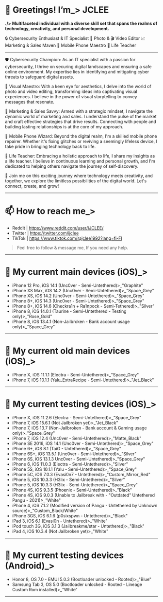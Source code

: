 # 👋 Greetings! I’m_> JCLEE 
**./> Multifaceted individual with a diverse skill set that spans the realms of technology, creativity, and personal development.**

🔒 Cybersecurity Enthusiast & IT Specialist 
📸 Photo & 🎬 Video Editor 
📈 Marketing & Sales Maven 
📱 Mobile Phone Maestro 
🌱 Life Teacher
_____________________________________________________________________________________________________________________________

🛡️ Cybersecurity Champion: As an IT specialist with a passion for cybersecurity, I thrive on securing digital landscapes and ensuring a safe online environment. My expertise lies in identifying and mitigating cyber threats to safeguard digital assets.

🎨 Visual Maestro: With a keen eye for aesthetics, I delve into the world of photo and video editing, transforming ideas into captivating visual experiences. I believe in the power of visual storytelling to convey messages that resonate.

💼 Marketing & Sales Savvy: Armed with a strategic mindset, I navigate the dynamic world of marketing and sales. I understand the pulse of the market and craft effective strategies that drive results. Connecting with people and building lasting relationships is at the core of my approach.

🔧 Mobile Phone Wizard: Beyond the digital realm, I'm a skilled mobile phone repairer. Whether it's fixing glitches or reviving a seemingly lifeless device, I take pride in bringing technology back to life.

🌱 Life Teacher: Embracing a holistic approach to life, I share my insights as a life teacher. I believe in continuous learning and personal growth, and I'm dedicated to helping others navigate the journey of self-discovery.

🤝 Join me on this exciting journey where technology meets creativity, and together, we explore the limitless possibilities of the digital world. Let's connect, create, and grow!
_____________________________________________________________________________________________________________________________
# 📫 How to reach me_>
- Reddit  | https://www.reddit.com/user/iJCLEE/
- Twitter | https://twitter.com/ijclee 
- TikTok  | https://www.tiktok.com/@jclee1992?lang=fi-FI 
> Feel free to follow & message me, If you need any help.
_____________________________________________________________________________________________________________________________
# 📲 My current main devices (iOS)_>
- iPhone 12 Pro, iOS 14.1 (Unc0ver - Semi-Untethered)>_"Graphite"
- iPhone XS Max, iOS 14.2 (Unc0ver - Semi-Untethered)>_"Space_Grey"
- iPhone XS, iOS 14.2 (Unc0ver - Semi-Untethered)>_"Space_Grey"
- iPhone 8+, iOS 14.3 (Unc0ver - Semi-Untethered)>_"Space_Grey"
- iPhone 8+, iOS 14.6 (Checkra1n + Ra1npock - Semi-Tethered)>_"Silver" 
- iPhone 8, iOS 14.0.1 (Taurine - Semi-Untethered - Testing only)>_"Rose_Gold"
- iPhone 8, iOS 13.4.1 (Non-Jailbroken - Bank account usage only)>_"Space_Grey"
_____________________________________________________________________________________________________________________________
# 📴 My current old main devices (iOS)_>
- iPhone X, iOS 11.1.1 (Electra - Semi-Untethered)>_"Space_Grey"
- iPhone 7, iOS 10.1.1 (Yalu_ExtraRecipe - Semi-Untethered)>_"Jet_Black"
_____________________________________________________________________________________________________________________________
# 📳 My current testing devices (iOS)_>
- iPhone X, iOS 11.2.6 (Electra - Semi-Untethered)>_"Space_Grey"
- iPhone 7, iOS 15.6.1 (Not Jailbroken yet)>_"Jet_Black"
- iPhone 7, iOS 13.7 (Non-Jailbroken - Bank account & Gaming usage only)>_"Space_Grey"
- iPhone 7, iOS 12.4 (Unc0ver - Semi-Untethered)>_"Matte_Black"
- iPhone SE 2016, iOS 14.1 (Unc0ver - Semi-Untethered)>_"Space_Grey"
- iPhone 6+, iOS 8.1 (TaiG - Untethered)>_"Space_Grey"
- iPhone 6S+, iOS 13.5.1 (Unc0ver - Semi-Untethered)>_"Silver"
- iPhone 6S, iOS 13.1.3 Unc0ver - Semi-Untethered)>_"Space_Grey"
- iPhone 6, iOS 11.0.3 (Electra - Semi-Untethered)>_"Silver"
- iPhone 5S, iOS 10.1.1 (Yalu - Semi-Untethered)>_"Space_Grey"
- iPhone 5C, iOS 7.0.3 (Evasi0n7 - Untethered)>_"Custom_Mirror_Red"
- iPhone 5, iOS 10.3.3 (H3lix - Semi-Untethered)>_"Silver"
- iPhone 5, iOS 10.3.3 (H3lix - Semi-Untethered)>_"Space_Grey"
- iPhone 4S, iOS 9.3.5 (Phoenix - Semi-Untethered)>_"Black" 
- iPhone 4S, iOS 9.0.3 (Unable to Jailbreak with - "Outdated" Untethered Pangu - 2021)>_"White"
- iPhone 4, iOS 7.1.2 (Modified version of Pangu - Untethered by Unknown source)>_"Custom_Black/White"
- iPhone 3GS, iOS 6.1.6 (p0sixspwn - Untethered)>_"Black"
- iPad 3, iOS 6.1 (Evasi0n - Untethered)>_"White"
- iPod touch 3G, iOS 3.1.3 (Jailbreakme/star - Untethered)>_"Black"
- iPad 4, iOS 10.3.4 (Not Jailbroken yet)>_"White"
_____________________________________________________________________________________________________________________________
# 📱 My current testing devices (Android)_>
- Honor 8, OS 7.0 - EMUI 5.0.3 (Bootloader unlocked - Rooted)>_"Blue"
- Samsung Tab 3, OS 5.0 (Bootloader unlocked - Rooted - Lineage Custom Rom installed)>_"White"
_____________________________________________________________________________________________________________________________

